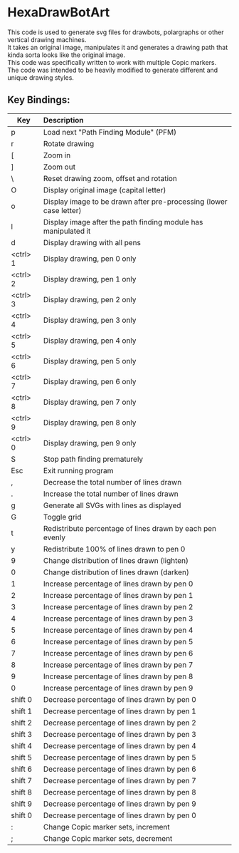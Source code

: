 # HexaDrawBotArt

This code is used to generate svg files for drawbots, polargraphs or other vertical drawing machines. \
It takes an original image, manipulates it and generates a drawing path that kinda sorta looks like the original image. \
This code was specifically written to work with multiple Copic markers. \
The code was intended to be heavily modified to generate different and unique drawing styles.

## Key Bindings:
| Key | Description |
| ------------- |:-------------|
| p | Load next "Path Finding Module" (PFM) |
| r | Rotate drawing |
| [ | Zoom in |
| ] | Zoom out |
| \ | Reset drawing zoom, offset and rotation |
| O | Display original image (capital letter) |
| o | Display image to be drawn after pre-processing (lower case letter) |
| l | Display image after the path finding module has manipulated it |
| d | Display drawing with all pens |
| \<ctrl> 1 | Display drawing, pen 0 only |
| \<ctrl> 2 | Display drawing, pen 1 only |
| \<ctrl> 3 | Display drawing, pen 2 only |
| \<ctrl> 4 | Display drawing, pen 3 only |
| \<ctrl> 5 | Display drawing, pen 4 only |
| \<ctrl> 6 | Display drawing, pen 5 only |
| \<ctrl> 7 | Display drawing, pen 6 only |
| \<ctrl> 8 | Display drawing, pen 7 only |
| \<ctrl> 9 | Display drawing, pen 8 only |
| \<ctrl> 0 | Display drawing, pen 9 only |
| S | Stop path finding prematurely |
| Esc | Exit running program |
| , | Decrease the total number of lines drawn |
| . | Increase the total number of lines drawn |
| g | Generate all SVGs with lines as displayed |
| G | Toggle grid |
| t | Redistribute percentage of lines drawn by each pen evenly |
| y | Redistribute 100% of lines drawn to pen 0 |
| 9 | Change distribution of lines drawn (lighten) |
| 0 | Change distribution of lines drawn (darken) |
| 1 | Increase percentage of lines drawn by pen 0 |
| 2 | Increase percentage of lines drawn by pen 1 |
| 3 | Increase percentage of lines drawn by pen 2 |
| 4 | Increase percentage of lines drawn by pen 3 |
| 5 | Increase percentage of lines drawn by pen 4 |
| 6 | Increase percentage of lines drawn by pen 5 |
| 7 | Increase percentage of lines drawn by pen 6 |
| 8 | Increase percentage of lines drawn by pen 7 |
| 9 | Increase percentage of lines drawn by pen 8 |
| 0 | Increase percentage of lines drawn by pen 9 |
| shift 0 | Decrease percentage of lines drawn by pen 0 |
| shift 1 | Decrease percentage of lines drawn by pen 1 |
| shift 2 | Decrease percentage of lines drawn by pen 2 |
| shift 3 | Decrease percentage of lines drawn by pen 3 |
| shift 4 | Decrease percentage of lines drawn by pen 4 |
| shift 5 | Decrease percentage of lines drawn by pen 5 |
| shift 6 | Decrease percentage of lines drawn by pen 6 |
| shift 7 | Decrease percentage of lines drawn by pen 7 |
| shift 8 | Decrease percentage of lines drawn by pen 8 |
| shift 9 | Decrease percentage of lines drawn by pen 9 |
| shift 0 | Decrease percentage of lines drawn by pen 0 |
| : | Change Copic marker sets, increment |
| ; | Change Copic marker sets, decrement |


